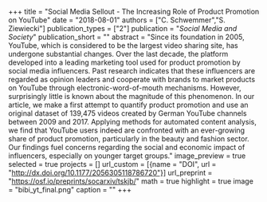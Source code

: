+++
title = "Social Media Sellout - The Increasing Role of Product Promotion on YouTube"
date = "2018-08-01"
authors = ["C. Schwemmer","S. Ziewiecki"]
publication_types = ["2"]
publication = "_Social Media and Society_"
publication_short = ""
abstract = "Since its foundation in 2005, YouTube, which is considered to be the largest video sharing site, has undergone substantial changes. Over the last decade, the platform developed into a leading marketing tool used for product promotion by social media influencers. Past research indicates that these influencers are regarded as opinion leaders and cooperate with brands to market products on YouTube through electronic-word-of-mouth mechanisms. However, surprisingly little is known about the magnitude of this phenomenon. In our article, we make a first attempt to quantify product promotion and use an original dataset of 139,475 videos created by German YouTube channels between 2009 and 2017. Applying methods for automated content analysis, we find that YouTube users indeed are confronted with an ever-growing share of product promotion, particularly in the beauty and fashion sector. Our findings fuel concerns regarding the social and economic impact of influencers, especially on younger target groups."
image_preview = true
selected = true
projects = []
url_custom = [{name = "DOI", url = "http://dx.doi.org/10.1177/2056305118786720"}]
url_preprint = "https://osf.io/preprints/socarxiv/tskjb/"
math = true
highlight = true
image = "bibi_yt_final.png"
caption = ""
+++


